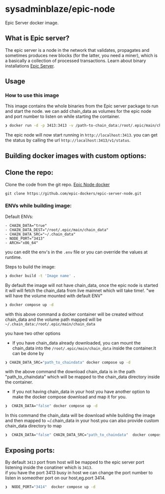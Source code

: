 # sysadminblaze/epic-node

Epic Server docker image.


## What is Epic server?

The epic server is a node in the network that validates, propagates and sometimes produces new blocks (for the latter, you need a miner), which is a basically a collection of processed transactions. Learn about binary installations [Epic Server](https://github.com/EpicCash/epic).

## Usage

### How to use this image

This image contains the whole binaries from the Epic server package to run and start the node. we can add chain_data as volumes for the epic node and port number to listen on while starting the container.

```sh
❯ docker run -d -p 3413:3413 -v /path-to-chain_data:/root/.epic/main/chain_data sysadminblaze/epic-node
```

The epic node will now start running in  `http://localhost:3413`. you can get the status by calling the url  `http://localhost:3413/v1/status`.

## Building docker images with custom options:
## Clone the repo:
Clone the code from the git repo. [Epic Node docker](https://github.com/epic-dockers/epic-server-node.git)

```
git clone https://github.com/epic-dockers/epic-server-node.git
```

### ENVs while building image: <br>
  Default ENVs:

    - CHAIN_DATA="true"
    - CHAIN_DATA_DEST="/root/.epic/main/chain_data"
    - CHAIN_DATA_SRC="~/.chain_data" 
    - NODE_PORT="3413" 
    - ARCH="x86_64"

you can edit the env's in the `.env` file or you can override the values at runtime.

Steps to build the image:

```sh
❯ docker build -t 'Image name' . 
```

By default the image will not have chain_data, once the epic node is started it will will fetch the chain_data from live mainnet which will take time!.
"we will have the volume mounted with default ENV"

  ```sh
  ❯ docker compose up -d 
  ```
  with this above command a docker container will be created without chain_data and the volume path mapped will be `~/.chain_data:/root/.epic/main/chain_data`
  
  you have two other options

  -  If you have chain_data already downloaded, you can mount the chain_data into the `/root/.epic/main/chain_data` inside the container.It can be done by

  ```sh
  ❯ CHAIN_DATA_SRC="path_to_chaindata" docker compose up -d 
  ```
  with the above command the download chain_data is in the path "path_to_chaindata" which will be mapped to the chain_data directory inside the container.

  - If you not having chain_data in your host you have another option to make the docker compose download and map it for you.

  ```sh
  ❯  CHAIN_DATA="false" docker compose up -d
  ```
  In this command the chain_data will be download while building the image and then mapped to ~/.chain_data in your host.you can also provide custom chain_data directory to map

  ```sh
  ❯  CHAIN_DATA="false" CHAIN_DATA_SRC="path_to_chaindata"  docker compose up -d
  ```

## Exposing ports:
By default `3413` port from host will be mapped to the epic server port listening inside the conatiner which is `3413`. <br>
if you have the port 3413 busy in host we can change the port number to listen in someother port on our host,eg.port 3414.

```sh
❯  NODE_PORT="3414"  docker compose up -d
```